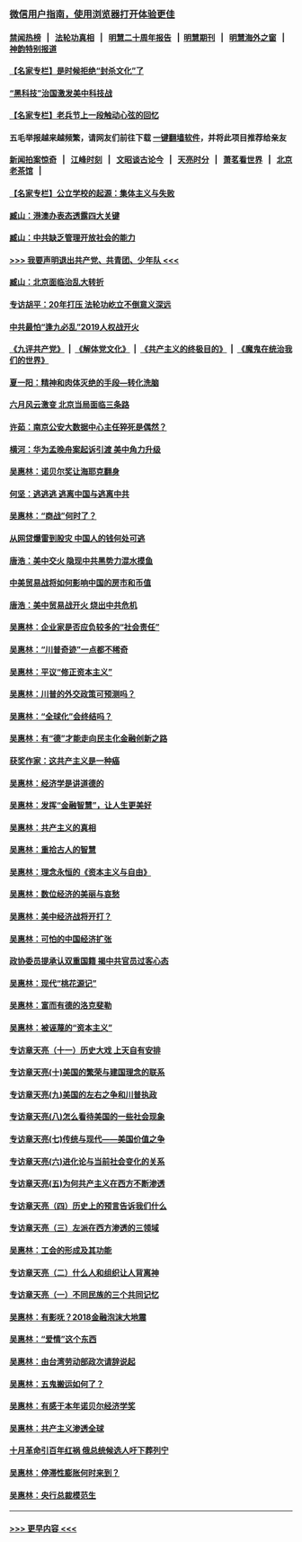 ### [微信用户指南，使用浏览器打开体验更佳](https://github.com/gfw-breaker/banned-news1/blob/master/indexes/wechat-guide.md?t=0)
#### [禁闻热榜](热点新闻.md?t=0)  &nbsp;&nbsp;|&nbsp;&nbsp; [法轮功真相](https://github.com/gfw-breaker/truth/blob/master/README.md?t=0) &nbsp;&nbsp;|&nbsp;&nbsp; [明慧二十周年报告](https://github.com/gfw-breaker/mh-reports/blob/master/README.md?t=0) &nbsp;&nbsp;|&nbsp;&nbsp;[明慧期刊](https://github.com/gfw-breaker/mh-qikan) &nbsp;&nbsp;|&nbsp;&nbsp; [明慧海外之窗](https://github.com/gfw-breaker/mh-news/blob/master/README.md?t=0) &nbsp;&nbsp;|&nbsp;&nbsp; [神韵特别报道](https://github.com/gfw-breaker/mh-news/blob/master/shenyun.md?t=0)
#### [【名家专栏】是时候拒绝“封杀文化”了](../pages/nsc423/n11814093.md?t=02121833) 
#### [“黑科技”治国激发美中科技战](../pages/nsc423/n11638056.md?t=02121833) 
#### [【名家专栏】老兵节上一段触动心弦的回忆](../pages/nsc423/n11646016.md?t=02121833) 
#### 五毛举报越来越频繁，请网友们前往下载 [一键翻墙软件](https://github.com/gfw-breaker/ssr-accounts)，并将此项目推荐给亲友
#### [新闻拍案惊奇](https://github.com/gfw-breaker/banned-news1/blob/master/pages/link4.md) &nbsp;&nbsp;|&nbsp;&nbsp; [江峰时刻](https://github.com/gfw-breaker/banned-news1/blob/master/pages/link4.md) &nbsp;&nbsp;|&nbsp;&nbsp; [文昭谈古论今](https://github.com/gfw-breaker/banned-news1/blob/master/pages/link4.md) &nbsp;&nbsp;|&nbsp;&nbsp; [天亮时分](https://github.com/gfw-breaker/banned-news1/blob/master/pages/link4.md) &nbsp;&nbsp;|&nbsp;&nbsp; [萧茗看世界](https://github.com/gfw-breaker/banned-news1/blob/master/pages/link4.md) &nbsp;&nbsp;|&nbsp;&nbsp; [北京老茶馆](https://github.com/gfw-breaker/banned-news1/blob/master/pages/link4.md) &nbsp;&nbsp;|&nbsp;&nbsp; 
#### [【名家专栏】公立学校的起源：集体主义与失败](../pages/nsc423/n11601833.md?t=02121833) 
#### [臧山：港澳办表态透露四大关键](../pages/nsc423/n11421628.md?t=02121833) 
#### [臧山：中共缺乏管理开放社会的能力](../pages/nsc423/n11407457.md?t=02121833) 
#### [>>> 我要声明退出共产党、共青团、少年队 <<<](https://github.com/begood0513/goodnews/blob/master/quit/letter.md) 
#### [臧山：北京面临治乱大转折](../pages/nsc423/n11406895.md?t=02121833) 
#### [专访胡平：20年打压 法轮功屹立不倒意义深远](../pages/nsc423/n11398800.md?t=02121833) 
#### [中共最怕“逢九必乱”2019人权战开火](../pages/nsc423/n11385248.md?t=02121833) 
#### [《九评共产党》](https://github.com/begood0513/9ping.md/blob/master/README.md) &nbsp;|&nbsp; [《解体党文化》](../../../../jtdwh.md/blob/master/README.md)  &nbsp;|&nbsp; [《共产主义的终极目的》](../../../../gczydzjmd.md/blob/master/README.md) &nbsp;|&nbsp; [《魔鬼在统治我们的世界》](../../../../mgztzwmdsj.md/blob/master/README.md) 
#### [夏一阳：精神和肉体灭绝的手段—转化洗脑](../pages/nsc423/n11368250.md?t=02121833) 
#### [六月风云激变 北京当局面临三条路](../pages/nsc423/n11313668.md?t=02121833) 
#### [许茹：南京公安大数据中心主任猝死是偶然？](../pages/nsc423/n11064744.md?t=02121833) 
#### [横河：华为孟晚舟案起诉引渡 美中角力升级](../pages/nsc423/n11027230.md?t=02121833) 
#### [吴惠林：诺贝尔奖让海耶克翻身](../pages/nsc423/n10890049.md?t=02121833) 
#### [何坚：逃逃逃 逃离中国与逃离中共](../pages/nsc423/n10592891.md?t=02121833) 
#### [吴惠林：“商战”何时了？](../pages/nsc423/n10573558.md?t=02121833) 
#### [从网贷爆雷到股灾 中国人的钱何处可逃](../pages/nsc423/n10572800.md?t=02121833) 
#### [唐浩：美中交火 隐现中共黑势力混水摸鱼](../pages/nsc423/n10544040.md?t=02121833) 
#### [中美贸易战将如何影响中国的房市和币值](../pages/nsc423/n10543697.md?t=02121833) 
#### [唐浩：美中贸易战开火 烧出中共危机](../pages/nsc423/n10540126.md?t=02121833) 
#### [吴惠林：企业家是否应负较多的“社会责任”](../pages/nsc423/n10535022.md?t=02121833) 
#### [吴惠林：“川普奇迹”一点都不稀奇](../pages/nsc423/n10512808.md?t=02121833) 
#### [吴惠林：平议“修正资本主义”](../pages/nsc423/n10495724.md?t=02121833) 
#### [吴惠林：川普的外交政策可预测吗？](../pages/nsc423/n10462387.md?t=02121833) 
#### [吴惠林：“全球化”会终结吗？](../pages/nsc423/n10452838.md?t=02121833) 
#### [吴惠林：有“德”才能走向民主化金融创新之路](../pages/nsc423/n10432292.md?t=02121833) 
#### [获奖作家：这共产主义是一种癌](../pages/nsc423/n10431541.md?t=02121833) 
#### [吴惠林：经济学是讲道德的](../pages/nsc423/n10398014.md?t=02121833) 
#### [吴惠林：发挥“金融智慧”，让人生更美好](../pages/nsc423/n10375019.md?t=02121833) 
#### [吴惠林：共产主义的真相](../pages/nsc423/n10351394.md?t=02121833) 
#### [吴惠林：重拾古人的智慧](../pages/nsc423/n10337691.md?t=02121833) 
#### [吴惠林：理念永恒的《资本主义与自由》](../pages/nsc423/n10316274.md?t=02121833) 
#### [吴惠林：数位经济的美丽与哀愁](../pages/nsc423/n10292946.md?t=02121833) 
#### [吴惠林：美中经济战将开打？](../pages/nsc423/n10258825.md?t=02121833) 
#### [吴惠林：可怕的中国经济扩张](../pages/nsc423/n10219147.md?t=02121833) 
#### [政协委员提承认双重国籍 揭中共官员过客心态](../pages/nsc423/n10208809.md?t=02121833) 
#### [吴惠林：现代“桃花源记”](../pages/nsc423/n10185234.md?t=02121833) 
#### [吴惠林：富而有德的洛克斐勒](../pages/nsc423/n10142264.md?t=02121833) 
#### [吴惠林：被诬蔑的“资本主义”](../pages/nsc423/n10124816.md?t=02121833) 
#### [专访章天亮（十一）历史大戏 上天自有安排](../pages/nsc423/n10094905.md?t=02121833) 
#### [专访章天亮(十)美国的繁荣与建国理念的联系](../pages/nsc423/n10094899.md?t=02121833) 
#### [专访章天亮(九)美国的左右之争和川普执政](../pages/nsc423/n10094889.md?t=02121833) 
#### [专访章天亮(八)怎么看待美国的一些社会现象](../pages/nsc423/n10094857.md?t=02121833) 
#### [专访章天亮(七)传统与现代——美国价值之争](../pages/nsc423/n10093140.md?t=02121833) 
#### [专访章天亮(六)进化论与当前社会变化的关系](../pages/nsc423/n10092036.md?t=02121833) 
#### [专访章天亮(五)为何共产主义在西方不断渗透](../pages/nsc423/n10083620.md?t=02121833) 
#### [专访章天亮（四）历史上的预言告诉我们什么](../pages/nsc423/n10083606.md?t=02121833) 
#### [专访章天亮（三）左派在西方渗透的三领域](../pages/nsc423/n10081115.md?t=02121833) 
#### [吴惠林：工会的形成及其功能](../pages/nsc423/n10080633.md?t=02121833) 
#### [专访章天亮（二）什么人和组织让人背离神](../pages/nsc423/n10076637.md?t=02121833) 
#### [专访章天亮（一）不同民族的三个共同记忆](../pages/nsc423/n10074188.md?t=02121833) 
#### [吴惠林：有影呒？2018金融泡沫大地震](../pages/nsc423/n10040534.md?t=02121833) 
#### [吴惠林：“爱情”这个东西](../pages/nsc423/n10019423.md?t=02121833) 
#### [吴惠林：由台湾劳动部政次请辞说起](../pages/nsc423/n9979679.md?t=02121833) 
#### [吴惠林：五鬼搬运如何了？](../pages/nsc423/n9925338.md?t=02121833) 
#### [吴惠林：有感于本年诺贝尔经济学奖](../pages/nsc423/n9871883.md?t=02121833) 
#### [吴惠林：共产主义渗透全球](../pages/nsc423/n9812748.md?t=02121833) 
#### [十月革命引百年红祸 俄总统候选人吁下葬列宁](../pages/nsc423/n9810182.md?t=02121833) 
#### [吴惠林：停滞性膨胀何时来到？](../pages/nsc423/n9764136.md?t=02121833) 
#### [吴惠林：央行总裁模范生](../pages/nsc423/n9728134.md?t=02121833) 

----
#### [ >>> 更早内容 <<< ](../indexes/nsc423-earlier.md)
